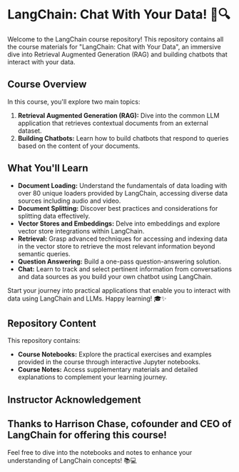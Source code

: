 # LangChain: Chat With Your Data! 🤖🔍

Welcome to the LangChain course repository! This repository contains all the course materials for "LangChain: Chat with Your Data", an immersive dive into Retrieval Augmented Generation (RAG) and building chatbots that interact with your data.

## Course Overview

In this course, you'll explore two main topics:

1. **Retrieval Augmented Generation (RAG):** Dive into the common LLM application that retrieves contextual documents from an external dataset.
2. **Building Chatbots:** Learn how to build chatbots that respond to queries based on the content of your documents.

## What You'll Learn

- **Document Loading:** Understand the fundamentals of data loading with over 80 unique loaders provided by LangChain, accessing diverse data sources including audio and video.
- **Document Splitting:** Discover best practices and considerations for splitting data effectively.
- **Vector Stores and Embeddings:** Delve into embeddings and explore vector store integrations within LangChain.
- **Retrieval:** Grasp advanced techniques for accessing and indexing data in the vector store to retrieve the most relevant information beyond semantic queries.
- **Question Answering:** Build a one-pass question-answering solution.
- **Chat:** Learn to track and select pertinent information from conversations and data sources as you build your own chatbot using LangChain.

Start your journey into practical applications that enable you to interact with data using LangChain and LLMs. Happy learning! 🎓✨

## Repository Content

This repository contains:

- **Course Notebooks:** Explore the practical exercises and examples provided in the course through interactive Jupyter notebooks.
- **Course Notes:** Access supplementary materials and detailed explanations to complement your learning journey.

## Instructor Acknowledgement

Thanks to Harrison Chase, cofounder and CEO of LangChain for offering this course!
---

Feel free to dive into the notebooks and notes to enhance your understanding of LangChain concepts! 📚💻

